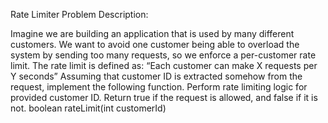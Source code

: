 Rate Limiter Problem Description:

Imagine we are building an application that is used by many different customers.
We want to avoid one customer being able to overload the system by sending too many requests, so we enforce a
per-customer rate limit.
The rate limit is defined as: “Each customer can make X requests per Y seconds”
Assuming that customer ID is extracted somehow from the request, implement the following function.
Perform rate limiting logic for provided customer ID.
Return true if the request is allowed, and false if it is not. boolean rateLimit(int customerId)